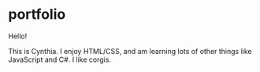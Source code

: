 # portfolio

Hello!

This is Cynthia. I enjoy HTML/CSS, and am learning lots of other things like JavaScript and C#. 
I like corgis. 
